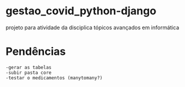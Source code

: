 # gestao_covid_python-django
projeto para atividade da disciplica tópicos avançados em informática


# Pendências
    -gerar as tabelas
    -subir pasta core
    -testar o medicamentos (manytomany?)
